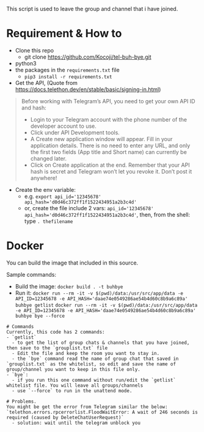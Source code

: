 This script is used to leave the group and channel that i have joined.

# Requirement & How to
- Clone this repo
  - git clone https://github.com/Kocoji/tel-buh-bye.git
- python3 
- the packages in the `requirements.txt` file 
  - `pip3 install -r requirements.txt`
- Get the API, (Quote from https://docs.telethon.dev/en/stable/basic/signing-in.html)
> Before working with Telegram’s API, you need to get your own API ID and hash:
> - Login to your Telegram account with the phone number of the developer account to use.
> - Click under API Development tools.
> - A Create new application window will appear. Fill in your application details. There is no need to enter any URL, and only the first two fields (App title and Short name) can currently be changed later.
> - Click on Create application at the end. Remember that your API hash is secret and Telegram won’t let you revoke it. Don’t post it anywhere!
- Create the env variable: 
  - e.g. `export api_id='12345678' api_hash='d0d46c372ff1f1522434951a2b3c4d'`
  - or, create the file include 2 vars: `api_id='12345678' api_hash='d0d46c372ff1f1522434951a2b3c4d'`, then, from the shell: type `. thefilename`

# Docker
You can build the image that included in this source.

Sample commands:
- Build the image: `docker build . -t buhbye`
- Run it:
`docker run --rm -it -v $(pwd)/data:/usr/src/app/data -e API_ID=12345678 -e API_HASH='daae74e0549286ae54b4d60c8b9a6c89a' buhbye getlist`
`docker run --rm -it -v $(pwd)/data:/usr/src/app/data -e API_ID=12345678 -e API_HASH='daae74e0549286ae54b4d60c8b9a6c89a' buhbye bye --force`
```
# Commands
Currently, this code has 2 commands:
- `getlist`
  - to get the list of group chats & channels that you have joined, then save to the `grouplist.txt` file
  - Edit the file and keep the room you want to stay in.
  - the `bye` command read the name of group chat that saved in `grouplist.txt` as the whitelist, so edit and save the name of group/channel you want to keep in this file only. 
- `bye`:
  - if you run this one command without run/edit the `getlist` whitelist file. You will leave all groups/channels 
  - use `--force` to run in the unattend mode.

# Problems.
You might be get the error from Telegram similar the below:
`telethon.errors.rpcerrorlist.FloodWaitError: A wait of 246 seconds is required (caused by DeleteChatUserRequest)`
  - solution: wait until the telegram unblock you